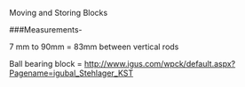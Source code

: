 Moving and Storing Blocks



###Measurements-

7 mm to 90mm =  83mm between vertical rods

Ball bearing block = http://www.igus.com/wpck/default.aspx?Pagename=igubal_Stehlager_KST
